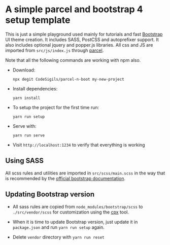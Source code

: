 # A simple parcel and bootstrap 4 setup template

This is just a simple playground used mainly for tutorials and fast [Bootstrap](https://getbootstrap.com) UI theme creation. It includes SASS, PostCSS and autoprefixer support.
It also includes optional jquery and popper.js libraries. All css and JS are imported from `src/js/index.js` through [parcel](https://parceljs.org).

Note that all the following commands are working with npm also.

- Download:

  `npx degit CodeSigils/parcel-n-boot my-new-project`

- Install dependencies:

  `yarn install`

- To setup the project for the first time run:

  `yarn run setup`

- Serve with:

  `yarn run serve`

- Visit `http://localhost:1234` to verify that everything is working

## Using SASS

All scss rules and utilities are imported in `src/scss/main.scss` in the way that is recommended by the [official bootstrap documentation](https://getbootstrap.com/docs/4.4/getting-started/theming).

## Updating Bootstrap version

- All sass rules are copied from `node_modules/bootstrap/scss`
  to `./src/vendor/scss` for customization using the [cpx](https://www.npmjs.com/package/cpx) tool.

- When it is time to update Bootstrap version, just update it in `package.json` and run `yarn run setup` again.

- Delete `vendor` directory with `yarn run reset`
